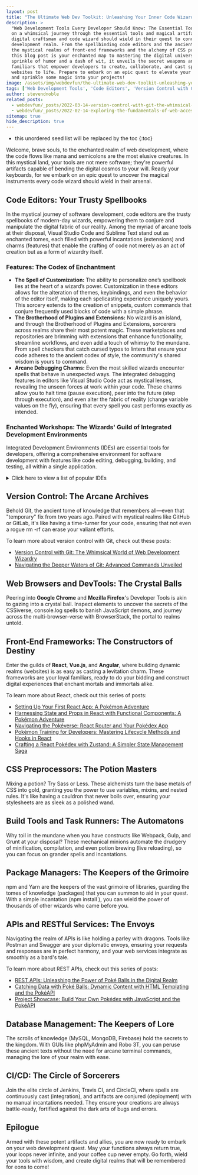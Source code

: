 ```yaml
---
layout: post
title: "The Ultimate Web Dev Toolkit: Unleashing Your Inner Code Wizard"
description: >
  "Web Development Tools Every Developer Should Know: The Essential Toolkit" takes you
  on a whimsical journey through the essential tools and magical artifacts that every
  digital craftsman and code wizard should wield in their quest to conquer the web
  development realm. From the spellbinding code editors and the ancient tome of Git to
  the mystical realms of front-end frameworks and the alchemy of CSS preprocessors,
  this blog post is your enchanted map to mastering the digital universe. With a
  sprinkle of humor and a dash of wit, it unveils the secret weapons and loyal
  familiars that empower developers to create, collaborate, and cast spells that bring
  websites to life. Prepare to embark on an epic quest to elevate your coding skills
  and sprinkle some magic into your projects!
image: /assets/img/webdevfun/the-ultimate-web-dev-toolkit-unleashing-your-inner-code-wizard.jpg
tags: ['Web Development Tools', 'Code Editors', 'Version Control with Git', 'Web Browsers DevTools', 'Front-End Frameworks', 'CSS Preprocessors', 'Build Tools and Task Runners', 'Package Managers', 'APIs and RESTful Services', 'Database Management', 'Continuous Integration and Deployment']
author: stevendnoble
related_posts:
  - webdevfun/_posts/2022-03-14-version-control-with-git-the-whimsical-world-of-web-development-wizardry.md
  - webdevfun/_posts/2022-02-14-exploring-the-fundamentals-of-web-accessibility.md
sitemap: true
hide_description: true
---
```


* this unordered seed list will be replaced by the toc
{:toc}

Welcome, brave souls, to the enchanted realm of web development, where the code flows like mana and semicolons are the most elusive creatures. In this mystical land, your tools are not mere software; they're powerful artifacts capable of bending the digital cosmos to your will. Ready your keyboards, for we embark on an epic quest to uncover the magical instruments every code wizard should wield in their arsenal.

## Code Editors: Your Trusty Spellbooks

In the mystical journey of software development, code editors are the trusty spellbooks of modern-day wizards, empowering them to conjure and manipulate the digital fabric of our reality. Among the myriad of arcane tools at their disposal, Visual Studio Code and Sublime Text stand out as enchanted tomes, each filled with powerful incantations (extensions) and charms (features) that enable the crafting of code not merely as an act of creation but as a form of wizardry itself.

### Features: The Codex of Enchantment

* **The Spell of Customization:** The ability to personalize one’s spellbook lies at the heart of a wizard’s power. Customization in these editors allows for the alteration of themes, keybindings, and even the behavior of the editor itself, making each spellcasting experience uniquely yours. This sorcery extends to the creation of snippets, custom commands that conjure frequently used blocks of code with a simple phrase.
* **The Brotherhood of Plugins and Extensions:** No wizard is an island, and through the Brotherhood of Plugins and Extensions, sorcerers across realms share their most potent magic. These marketplaces and repositories are brimming with extensions that enhance functionality, streamline workflows, and even add a touch of whimsy to the mundane. From spell checkers that catch cursed typos to linters that ensure your code adheres to the ancient codex of style, the community's shared wisdom is yours to command.
* **Arcane Debugging Charms:** Even the most skilled wizards encounter spells that behave in unexpected ways. The integrated debugging features in editors like Visual Studio Code act as mystical lenses, revealing the unseen forces at work within your code. These charms allow you to halt time (pause execution), peer into the future (step through execution), and even alter the fabric of reality (change variable values on the fly), ensuring that every spell you cast performs exactly as intended.

### Enchanted Workshops: The Wizards' Guild of Integrated Development Environments

Integrated Development Environments (IDEs) are essential tools for developers, offering a comprehensive environment for software development with features like code editing, debugging, building, and testing, all within a single application.

<details>
<summary>Click here to view a list of popular IDEs</summary>
<div markdown="1">

**General Purpose IDEs**

* **Visual Studio Code** A highly extensible, open-source editor supporting a wide range of programming languages and technologies.
* **Eclipse** An open-source, Java-based development environment that is also suitable for other programming languages via plugins.
* **IntelliJ IDEA** Developed by JetBrains, it offers a powerful coding assistance for Java and other languages like Kotlin, Groovy, and Scala.
* **NetBeans** Another Java-focused IDE that also supports various other languages like PHP, C++, and HTML5.

**Language Specific Development**

* **CLion** A cross-platform IDE for C and C++ development by JetBrains, offering advanced debugging and code analysis features.
* **Visual Studio** Microsoft’s IDE primarily for .NET languages but also supports C++, Python, Node.js, and more through extensions.
* **PyCharm** A Python IDE by JetBrains that offers great support for web development frameworks like Django and Flask.
* **Spyder** An open-source IDE specifically designed for scientific development with Python, featuring integrated data science and machine learning tools.
* **WebStorm** Developed by JetBrains, it's tailored for JavaScript, CSS, and HTML development, with support for modern frameworks.
* **Swift Playgrounds** An iPad and Mac IDE by Apple to learn and experiment with Swift in an interactive environment.
* **GoLand** JetBrains’ IDE for the Go programming language, offering robust tools for efficient Go development.

**Mobile App and Game Development**

* **Android Studio** The official IDE for Android app development, based on IntelliJ IDEA, offering emulator and code templates.
* **Xcode** Apple’s IDE for macOS, iOS, watchOS, and tvOS app development, providing a suite of tools for developing Apple-platform apps.
* **Unity** While primarily a game engine, Unity offers a comprehensive IDE for game development, supporting C# for scripting.
* **Unreal Engine** Another game development engine that includes an IDE, using C++ and Blueprints visual scripting.
</div>
</details>

## Version Control: The Arcane Archives

Behold Git, the ancient tome of knowledge that remembers all—even that "temporary" fix from two years ago. Paired with mystical realms like GitHub or GitLab, it's like having a time-turner for your code, ensuring that not even a rogue rm -rf can erase your valiant efforts.

To learn more about version control with Git, check out these posts:
* [Version Control with Git: The Whimsical World of Web Development Wizardry](/webdevfun/version-control-with-git-the-whimsical-world-of-web-development-wizardry)
* [Navigating the Deeper Waters of Git: Advanced Commands Unveiled](/webdevfun/navigating-the-deeper-waters-of-git-advanced-commands-unveiled)

## Web Browsers and DevTools: The Crystal Balls

Peering into **Google Chrome** and **Mozilla Firefox**'s Developer Tools is akin to gazing into a crystal ball. Inspect elements to uncover the secrets of the CSSiverse, console.log spells to banish JavaScript demons, and journey across the multi-browser-verse with BrowserStack, the portal to realms untold.

## Front-End Frameworks: The Constructors of Destiny

Enter the guilds of **React**, **Vue.js**, and **Angular**, where building dynamic realms (websites) is as easy as casting a levitation charm. These frameworks are your loyal familiars, ready to do your bidding and construct digital experiences that enchant mortals and immortals alike.

To learn more about React, check out this series of posts:
* [Setting Up Your First React App: A Pokémon Adventure](/webdevfun/setting-up-your-first-react-app-a-pokemon-adventure)
* [Harnessing State and Props in React with Functional Components: A Pokémon Adventure](/webdevfun/harnessing-state-and-props-in-react-with-functional-components-a-pokemon-adventure)
* [Navigating the Pokéverse: React Router and Your Pokédex App](/webdevfun/navigating-the-pokeverse-react-router-and-your-pokedex-app)
* [Pokémon Training for Developers: Mastering Lifecycle Methods and Hooks in React](/webdevfun/pokemon-training-for-developers-mastering-lifecycle-methods-and-hooks-in-react)
* [Crafting a React Pokédex with Zustand: A Simpler State Management Saga](/webdevfun/crafting-a-react-pokedex-with-zustand-a-simpler-state-management-saga)

## CSS Preprocessors: The Potion Masters

Mixing a potion? Try Sass or Less. These alchemists turn the base metals of CSS into gold, granting you the power to use variables, mixins, and nested rules. It's like having a cauldron that never boils over, ensuring your stylesheets are as sleek as a polished wand.

## Build Tools and Task Runners: The Automatons

Why toil in the mundane when you have constructs like Webpack, Gulp, and Grunt at your disposal? These mechanical minions automate the drudgery of minification, compilation, and even potion brewing (live reloading), so you can focus on grander spells and incantations.

## Package Managers: The Keepers of the Grimoire

npm and Yarn are the keepers of the vast grimoire of libraries, guarding the tomes of knowledge (packages) that you can summon to aid in your quest. With a simple incantation (npm install <spell-name>), you can wield the power of thousands of other wizards who came before you.

## APIs and RESTful Services: The Envoys

Navigating the realm of APIs is like holding a parley with dragons. Tools like Postman and Swagger are your diplomatic envoys, ensuring your requests and responses are in perfect harmony, and your web services integrate as smoothly as a bard's tale.

To learn more about REST APIs, check out this series of posts:
* [REST APIs: Unleashing the Power of Poké Balls in the Digital Realm](/webdevfun/rest-apis-unleashing-the-power-of-poke-balls-in-the-digital-realm)
* [Catching Data with Poké Balls: Dynamic Content with HTML Templating and the PokéAPI](/webdevfun/catching-data-with-poke-balls-dynamic-content-with-html-templating-and-the-pokeapi)
* [Project Showcase: Build Your Own Pokédex with JavaScript and the PokéAPI](/webdevfun/project-showcase-build-your-own-pokedex-with-javascript-and-the-pokeapi)

## Database Management: The Keepers of Lore

The scrolls of knowledge (MySQL, MongoDB, Firebase) hold the secrets to the kingdom. With GUIs like phpMyAdmin and Robo 3T, you can peruse these ancient texts without the need for arcane terminal commands, managing the lore of your realm with ease.

## CI/CD: The Circle of Sorcerers

Join the elite circle of Jenkins, Travis CI, and CircleCI, where spells are continuously cast (integration), and artifacts are conjured (deployment) with no manual incantations needed. They ensure your creations are always battle-ready, fortified against the dark arts of bugs and errors.

## Epilogue

Armed with these potent artifacts and allies, you are now ready to embark on your web development quest. May your functions always return true, your loops never infinite, and your coffee cup never empty. Go forth, wield your tools with wisdom, and create digital realms that will be remembered for eons to come!